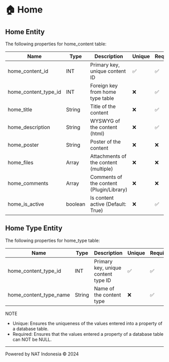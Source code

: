 # 🏠 Home

## Home Entity
The following properties for home_content table:

| Name                      | Type      | Description                               | Unique | Required  |
|---------------------------|-----------|-------------------------------------------|--------|-----------|
| home_content_id           | INT       | Primary key, unique content ID            |   ✅   |    ✅    |
| home_content_type_id      | INT       | Foreign key from home type table          |   ❌   |    ✅    |
| home_title                | String    | Title of the content                      |   ❌   |    ✅    |
| home_description          | String    | WYSWYG of the content (html)              |   ❌   |    ✅    |
| home_poster               | String    | Poster of the content                     |   ❌   |    ❌    |
| home_files                | Array     | Attachments of the content (multiple)     |   ❌   |    ❌    |
| home_comments             | Array     | Comments of the content (Plugin/Library)  |   ❌   |    ❌    |
| home_is_active            | boolean   | Is content active (Default: True)         |   ❌   |    ✅    |

## Home Type Entity
The following properties for home_type table:

| Name                      | Type      | Description                               | Unique | Required  |
|---------------------------|-----------|-------------------------------------------|--------|-----------|
| home_content_type_id      | INT       | Primary key, unique content type ID       |   ✅   |    ✅    |
| home_content_type_name    | String    | Name of the content type                  |   ❌   |    ✅    |

NOTE
- Unique: Ensures the uniqueness of the values entered into a property of a database table.
- Required: Ensures that the values entered a property of a database table can NOT be NULL.

---
Powered by NAT Indonesia © 2024
